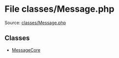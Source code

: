 File classes/Message.php
=========

Source: [classes/Message.php](https://github.com/PrestaShop/PrestaShop/blob/1.5.6.3/classes/Message.php)


Classes
-------

* [MessageCore](class.MessageCore.md)

